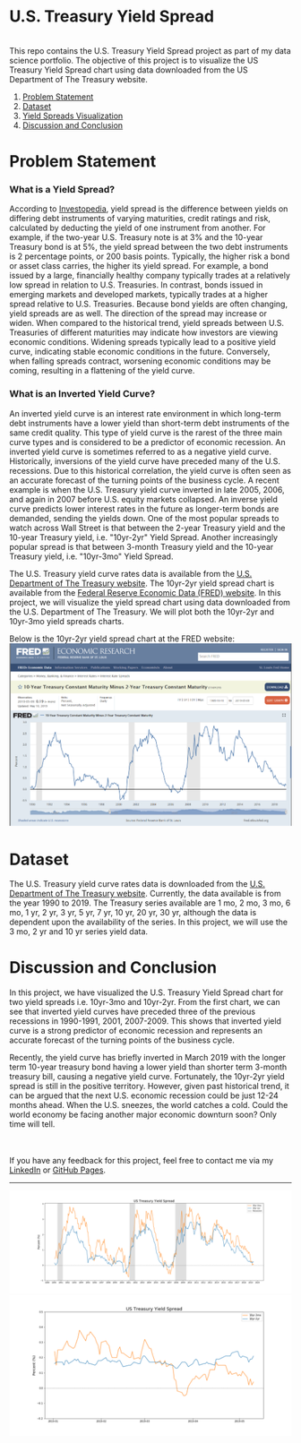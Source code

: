 # U.S. Treasury Yield Spread
<br>
This repo contains the U.S. Treasury Yield Spread project as part of my data science portfolio. The objective of this project is to visualize the US Treasury Yield Spread chart using data downloaded from the US Department of The Treasury website.

1. [Problem Statement](#ps)
2. [Dataset](#data)
3. [Yield Spreads Visualization](#ys)
4. [Discussion and Conclusion](#conclusion)


# <a name="ps">Problem Statement</a>

### What is a Yield Spread?
According to [Investopedia](https://www.investopedia.com/terms/y/yieldspread.asp), yield spread is the difference between yields on differing debt instruments of varying maturities, credit ratings and risk, calculated by deducting the yield of one instrument from another. For example, if the two-year U.S. Treasury note is at 3% and the 10-year Treasury bond is at 5%, the yield spread between the two debt instruments is 2 percentage points, or 200 basis points. Typically, the higher risk a bond or asset class carries, the higher its yield spread. For example, a bond issued by a large, financially healthy company typically trades at a relatively low spread in relation to U.S. Treasuries. In contrast, bonds issued in emerging markets and developed markets, typically trades at a higher spread relative to U.S. Treasuries. Because bond yields are often changing, yield spreads are as well. The direction of the spread may increase or widen. When compared to the historical trend, yield spreads between U.S. Treasuries of different maturities may indicate how investors are viewing economic conditions. Widening spreads typically lead to a positive yield curve, indicating stable economic conditions in the future. Conversely, when falling spreads contract, worsening economic conditions may be coming, resulting in a flattening of the yield curve.

### What is an Inverted Yield Curve?
An inverted yield curve is an interest rate environment in which long-term debt instruments have a lower yield than short-term debt instruments of the same credit quality. This type of yield curve is the rarest of the three main curve types and is considered to be a predictor of economic recession.  An inverted yield curve is sometimes referred to as a negative yield curve. Historically, inversions of the yield curve have preceded many of the U.S. recessions. Due to this historical correlation, the yield curve is often seen as an accurate forecast of the turning points of the business cycle. A recent example is when the U.S. Treasury yield curve inverted in late 2005, 2006, and again in 2007 before U.S. equity markets collapsed. An inverse yield curve predicts lower interest rates in the future as longer-term bonds are demanded, sending the yields down. One of the most popular spreads to watch across Wall Street is that between the 2-year Treasury yield and the 10-year Treasury yield, i.e. "10yr-2yr" Yield Spread. Another increasingly popular spread is that between 3-month Treasury yield and the 10-year Treasury yield, i.e. "10yr-3mo" Yield Spread.

The U.S. Treasury yield curve rates data is available from the [U.S. Department of The Treasury website](https://www.treasury.gov/resource-center/data-chart-center/interest-rates/Pages/TextView.aspx?data=yield). The 10yr-2yr yield spread chart is available from the [Federal Reserve Economic Data (FRED) website](https://fred.stlouisfed.org/series/T10Y2Y). In this project, we will visualize the yield spread chart using data downloaded from the U.S. Department of The Treasury. We will plot both the 10yr-2yr and 10yr-3mo yield spreads charts.


Below is the 10yr-2yr yield spread chart at the FRED website:
![FRED](fred.png)


# <a name="data">Dataset</a>

The U.S. Treasury yield curve rates data is downloaded from the [U.S. Department of The Treasury website](https://www.treasury.gov/resource-center/data-chart-center/interest-rates/Pages/TextView.aspx?data=yield). Currently, the data available is from the year 1990 to 2019. The Treasury series available are 1 mo, 2 mo, 3 mo, 6 mo, 1 yr, 2 yr, 3 yr, 5 yr, 7 yr, 10 yr, 20 yr, 30 yr, although the data is dependent upon the availability of the series. In this project, we will use the 3 mo, 2 yr and 10 yr series yield data.


# <a name="conclusion">Discussion and Conclusion</a>
In this project, we have visualized the U.S. Treasury Yield Spread chart for two yield spreads i.e. 10yr-3mo and 10yr-2yr. From the first chart, we can see that inverted yield curves have preceded three of the previous recessions in 1990-1991, 2001, 2007-2009.
This shows that inverted yield curve is a strong predictor of economic recession and represents an accurate forecast of the turning points of the business cycle. 

Recently, the yield curve has briefly inverted in March 2019 with the longer term 10-year treasury bond having a lower yield than shorter term 3-month treasury bill, causing a negative yield curve. Fortunately, the 10yr-2yr yield spread is still in the positive territory. However, given past historical trend, it can be argued that the next U.S. economic recession could be just 12-24 months ahead. When the U.S. sneezes, the world catches a cold. Could the world economy be facing another major economic downturn soon? Only time will tell.

<br><br>
If you have any feedback for this project, feel free to contact me via my [LinkedIn](https://www.linkedin.com/in/limchiahooi) or [GitHub Pages](https://limchiahooi.github.io).


---

![us_treasury_yield_spread](us_treasury_yield_spread.png)
![us_treasury_yield_spread_2019](us_treasury_yield_spread_2019.png)
